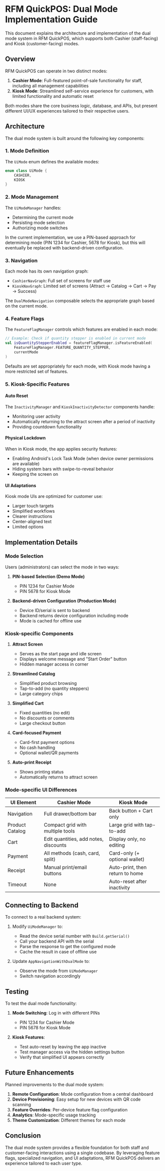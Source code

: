 # RFM QuickPOS: Dual Mode Implementation Guide

This document explains the architecture and implementation of the dual mode system in RFM QuickPOS, which supports both Cashier (staff-facing) and Kiosk (customer-facing) modes.

## Overview

RFM QuickPOS can operate in two distinct modes:

1. **Cashier Mode**: Full-featured point-of-sale functionality for staff, including all management capabilities
2. **Kiosk Mode**: Streamlined self-service experience for customers, with limited functionality and automatic reset

Both modes share the core business logic, database, and APIs, but present different UI/UX experiences tailored to their respective users.

## Architecture

The dual mode system is built around the following key components:

### 1. Mode Definition

The `UiMode` enum defines the available modes:

```kotlin
enum class UiMode {
    CASHIER,
    KIOSK
}
```

### 2. Mode Management

The `UiModeManager` handles:
- Determining the current mode
- Persisting mode selection
- Authorizing mode switches

In the current implementation, we use a PIN-based approach for determining mode (PIN 1234 for Cashier, 5678 for Kiosk), but this will eventually be replaced with backend-driven configuration.

### 3. Navigation

Each mode has its own navigation graph:

- `CashierNavGraph`: Full set of screens for staff use
- `KioskNavGraph`: Limited set of screens (Attract → Catalog → Cart → Pay → Success)

The `DualModeNavigation` composable selects the appropriate graph based on the current mode.

### 4. Feature Flags

The `FeatureFlagManager` controls which features are enabled in each mode:

```kotlin
// Example: Check if quantity stepper is enabled in current mode
val isQuantityStepperEnabled = featureFlagManager.isFeatureEnabled(
    FeatureFlagManager.FEATURE_QUANTITY_STEPPER, 
    currentMode
)
```

Defaults are set appropriately for each mode, with Kiosk mode having a more restricted set of features.

### 5. Kiosk-Specific Features

#### Auto Reset

The `InactivityManager` and `KioskInactivityDetector` components handle:
- Monitoring user activity
- Automatically returning to the attract screen after a period of inactivity
- Providing countdown functionality

#### Physical Lockdown

When in Kiosk mode, the app applies security features:
- Enabling Android's Lock Task Mode (when device owner permissions are available)
- Hiding system bars with swipe-to-reveal behavior
- Keeping the screen on

#### UI Adaptations

Kiosk mode UIs are optimized for customer use:
- Larger touch targets
- Simplified workflows
- Clearer instructions
- Center-aligned text
- Limited options

## Implementation Details

### Mode Selection

Users (administrators) can select the mode in two ways:

1. **PIN-based Selection (Demo Mode)**
    - PIN 1234 for Cashier Mode
    - PIN 5678 for Kiosk Mode

2. **Backend-driven Configuration (Production Mode)**
    - Device ID/serial is sent to backend
    - Backend returns device configuration including mode
    - Mode is cached for offline use

### Kiosk-specific Components

1. **Attract Screen**
    - Serves as the start page and idle screen
    - Displays welcome message and "Start Order" button
    - Hidden manager access in corner

2. **Streamlined Catalog**
    - Simplified product browsing
    - Tap-to-add (no quantity steppers)
    - Large category chips

3. **Simplified Cart**
    - Fixed quantities (no edit)
    - No discounts or comments
    - Large checkout button

4. **Card-focused Payment**
    - Card-first payment options
    - No cash handling
    - Optional wallet/QR payments

5. **Auto-print Receipt**
    - Shows printing status
    - Automatically returns to attract screen

### Mode-specific UI Differences

| UI Element | Cashier Mode | Kiosk Mode |
|------------|--------------|------------|
| Navigation | Full drawer/bottom bar | Back button + Cart only |
| Product Catalog | Compact grid with multiple tools | Large grid with tap-to-add |
| Cart | Edit quantities, add notes, discounts | Display only, no editing |
| Payment | All methods (cash, card, split) | Card-only (+ optional wallet) |
| Receipt | Manual print/email buttons | Auto-print, then return to home |
| Timeout | None | Auto-reset after inactivity |

## Connecting to Backend

To connect to a real backend system:

1. Modify `UiModeManager` to:
    - Read the device serial number with `Build.getSerial()`
    - Call your backend API with the serial
    - Parse the response to get the configured mode
    - Cache the result in case of offline use

2. Update `AppNavigationWithDualMode` to:
    - Observe the mode from `UiModeManager`
    - Switch navigation accordingly

## Testing

To test the dual mode functionality:

1. **Mode Switching**: Log in with different PINs
    - PIN 1234 for Cashier Mode
    - PIN 5678 for Kiosk Mode

2. **Kiosk Features**:
    - Test auto-reset by leaving the app inactive
    - Test manager access via the hidden settings button
    - Verify that simplified UI appears correctly

## Future Enhancements

Planned improvements to the dual mode system:

1. **Remote Configuration**: Mode configuration from a central dashboard
2. **Device Provisioning**: Easy setup for new devices with QR code scanning
3. **Feature Overrides**: Per-device feature flag configuration
4. **Analytics**: Mode-specific usage tracking
5. **Theme Customization**: Different themes for each mode

## Conclusion

The dual mode system provides a flexible foundation for both staff and customer-facing interactions using a single codebase. By leveraging feature flags, specialized navigation, and UI adaptations, RFM QuickPOS delivers an experience tailored to each user type.